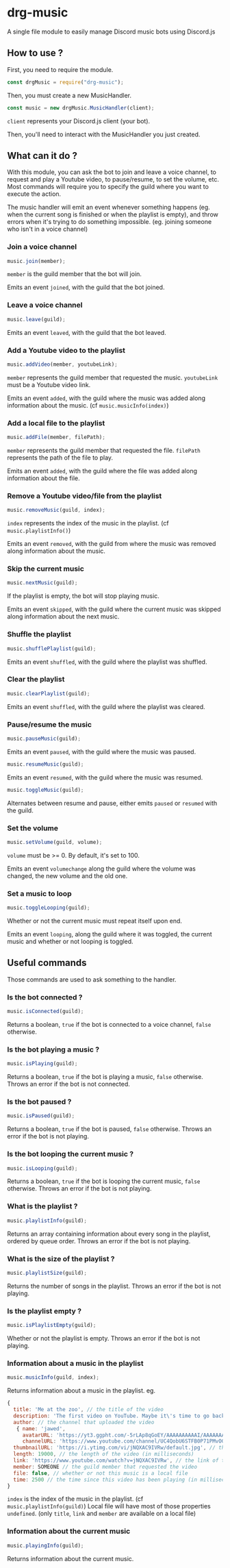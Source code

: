 # drg-music
A single file module to easily manage Discord music bots using Discord.js

## How to use ?
First, you need to require the module.
```js
const drgMusic = require("drg-music");
```
Then, you must create a new MusicHandler.
```js
const music = new drgMusic.MusicHandler(client);
```
``client`` represents your Discord.js client (your bot).

Then, you'll need to interact with the MusicHandler you just created.

## What can it do ?
With this module, you can ask the bot to join and leave a voice channel, to request and play a Youtube video, to pause/resume, to set the volume, etc.
Most commands will require you to specify the guild where you want to execute the action.

The music handler will emit an event whenever something happens (eg. when the current song is finished or when the playlist is empty), and throw errors when it's trying to do something impossible. (eg. joining someone who isn't in a voice channel)

### Join a voice channel
```js
music.join(member);
```
``member`` is the guild member that the bot will join.

Emits an event ``joined``, with the guild that the bot joined.

### Leave a voice channel
```js
music.leave(guild);
```
Emits an event ``leaved``, with the guild that the bot leaved.

### Add a Youtube video to the playlist
```js
music.addVideo(member, youtubeLink);
```
``member`` represents the guild member that requested the music.
``youtubeLink`` must be a Youtube video link.

Emits an event ``added``, with the guild where the music was added along information about the music. (cf ``music.musicInfo(index)``)

### Add a local file to the playlist
```js
music.addFile(member, filePath);
```
``member`` represents the guild member that requested the file.
``filePath`` represents the path of the file to play.

Emits an event ``added``, with the guild where the file was added along information about the file.

### Remove a Youtube video/file from the playlist
```js
music.removeMusic(guild, index);
```
``index`` represents the index of the music in the playlist. (cf ``music.playlistInfo()``)

Emits an event ``removed``, with the guild from where the music was removed along information about the music.

### Skip the current music
```js
music.nextMusic(guild);
```
If the playlist is empty, the bot will stop playing music.

Emits an event ``skipped``, with the guild where the current music was skipped along information about the next music.

### Shuffle the playlist
```js
music.shufflePlaylist(guild);
```
Emits an event ``shuffled``, with the guild where the playlist was shuffled.

### Clear the playlist
```js
music.clearPlaylist(guild);
```
Emits an event ``shuffled``, with the guild where the playlist was cleared.

### Pause/resume the music
```js
music.pauseMusic(guild);
```
Emits an event ``paused``, with the guild where the music was paused.
```js
music.resumeMusic(guild);
```
Emits an event ``resumed``, with the guild where the music was resumed.
```js
music.toggleMusic(guild);
```
Alternates between resume and pause, either emits ``paused`` or ``resumed`` with the guild.

### Set the volume
```js
music.setVolume(guild, volume);
```
``volume`` must be >= 0. By default, it's set to 100.

Emits an event ``volumechange`` along the guild where the volume was changed, the new volume and the old one.

### Set a music to loop
```js
music.toggleLooping(guild);
```
Whether or not the current music must repeat itself upon end.

Emits an event ``looping``, along the guild where it was toggled, the current music and whether or not looping is toggled.

## Useful commands
Those commands are used to ask something to the handler.

### Is the bot connected ?
```js
music.isConnected(guild);
```
Returns a boolean, ``true`` if the bot is connected to a voice channel, ``false`` otherwise.

### Is the bot playing a music ?
```js
music.isPlaying(guild);
```
Returns a boolean, ``true`` if the bot is playing a music, ``false`` otherwise. Throws an error if the bot is not connected.

### Is the bot paused ?
```js
music.isPaused(guild);
```
Returns a boolean, ``true`` if the bot is paused, ``false`` otherwise. Throws an error if the bot is not playing.

### Is the bot looping the current music ?
```js
music.isLooping(guild);
```
Returns a boolean, ``true`` if the bot is looping the current music, ``false`` otherwise. Throws an error if the bot is not playing.

### What is the playlist ?
```js
music.playlistInfo(guild);
```
Returns an array containing information about every song in the playlist, ordered by queue order. Throws an error if the bot is not playing.

### What is the size of the playlist ?
```js
music.playlistSize(guild);
```
Returns the number of songs in the playlist. Throws an error if the bot is not playing.

### Is the playlist empty ?
```js
music.isPlaylistEmpty(guild);
```
Whether or not the playlist is empty. Throws an error if the bot is not playing.

### Information about a music in the playlist
```js
music.musicInfo(guild, index);
```
Returns information about a music in the playlist. eg.
```js
{
  title: 'Me at the zoo', // the title of the video
  description: 'The first video on YouTube. Maybe it\'s time to go back to the zoo? The name of the music playing in the background is Darude - Sandstorm.', // the description of the video
  author: // the channel that uploaded the video
   { name: 'jawed',
     avatarURL: 'https://yt3.ggpht.com/-5rLAp8qGoEY/AAAAAAAAAAI/AAAAAAAAAAA/LtzVhVaf_do/s88-c-k-no-mo-rj-c0xffffff/photo.jpg',
     channelURL: 'https://www.youtube.com/channel/UC4QobU6STFB0P71PMvOGN5A' },
  thumbnailURL: 'https://i.ytimg.com/vi/jNQXAC9IVRw/default.jpg', // the thumbnail of the video
  length: 19000, // the length of the video (in milliseconds)
  link: 'https://www.youtube.com/watch?v=jNQXAC9IVRw', // the link of the video
  member: SOMEONE // the guild member that requested the video
  file: false, // whether or not this music is a local file
  time: 2500 // the time since this video has been playing (in milliseconds)
}
```
``index`` is the index of the music in the playlist. (cf ``music.playlistInfo(guild)``)
Local file will have most of those properties ``undefined``. (only ``title``, ``link`` and ``member`` are available on a local file)

### Information about the current music
```js
music.playingInfo(guild);
```
Returns information about the current music.
